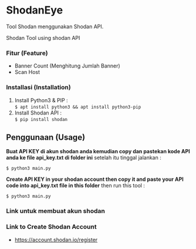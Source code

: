 # ShodanEye
Tool Shodan menggunakan Shodan API.

Shodan Tool using shodan API

### Fitur (Feature)
- Banner Count (Menghitung Jumlah Banner)
- Scan Host 

### Installasi (Installation)
1. Install Python3 & PIP : <br>
`$ apt install python3 && apt install python3-pip`
2. Install Shodan API : <br>
`$ pip install shodan`


## Penggunaan (Usage)
**Buat API KEY di akun shodan anda kemudian copy
dan pastekan kode API anda ke file api_key.txt di folder ini**
setelah itu tinggal jalankan :

`$ python3 main.py`

**Create API KEY in your shodan account then copy it 
and paste your API code into api_key.txt file in this 
folder** then run this tool :

`$ python3 main.py`


### Link untuk membuat akun shodan 
### Link to Create Shodan Account
- https://account.shodan.io/register
